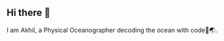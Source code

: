 ## Hi there 👋
I am Akhil, a Physical Oceanographer decoding the ocean with code🌊🌏.
<!--
**akhil-ocean/akhil-ocean** is a ✨ _special_ ✨ repository because its `README.md` (this file) appears on your GitHub profile.

Here are some ideas to get you started:

- 🔭 Physical Oceanographer decoding the ocean with code.
